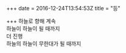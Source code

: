 +++
date = 2016-12-24T13:54:53Z
title = "등"

+++ 
하늘로 향해 계속   
하늘이 하늘이 될 때까지   
더 진행   
하늘의 하늘이 무한대가 될 때까지